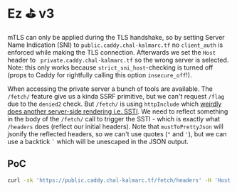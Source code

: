 # Ez ⛳ v3 

mTLS can only be applied during the TLS handshake, so by setting Server Name Indication (SNI) to `public.caddy.chal-kalmarc.tf` no `client_auth` is enforced while making the TLS connection.  Afterwards we set the `Host` header to ` private.caddy.chal-kalmarc.tf` so the wrong server is selected.  Note: this only works because `strict_sni_host`-checking is turned off (props to Caddy for rightfully calling this option `insecure_off`!).

When accessing the private server a bunch of tools are available. The `/fetch/` feature give us a kinda SSRF primitive, but we can't request `/flag` due to the `denied2` check.
But `/fetch/` is using  `httpInclude` which [weirdly does another server-side rendering i.e. SSTI](https://github.com/caddyserver/caddy/blob/d57ab215a2f198a465ea33abe4588bb5696e7abd/modules/caddyhttp/templates/tplcontext.go#L211). We need to reflect something in the body of the `/fetch/` call to trigger the SSTI - which is exactly what `/headers` does (reflect our initial headers). Note that `mustToPrettyJson` will jsonify the reflected headers, so we can't use quotes (`"` and `'`), but we can use a backtick ``` ` ``` which will be unescaped in the JSON output.

## PoC

```bash
curl -sk 'https://public.caddy.chal-kalmarc.tf/fetch/headers' -H 'Host: private.caddy.chal-kalmarc.tf' -H 'Anything: {{ env `FLAG` }}'
```
